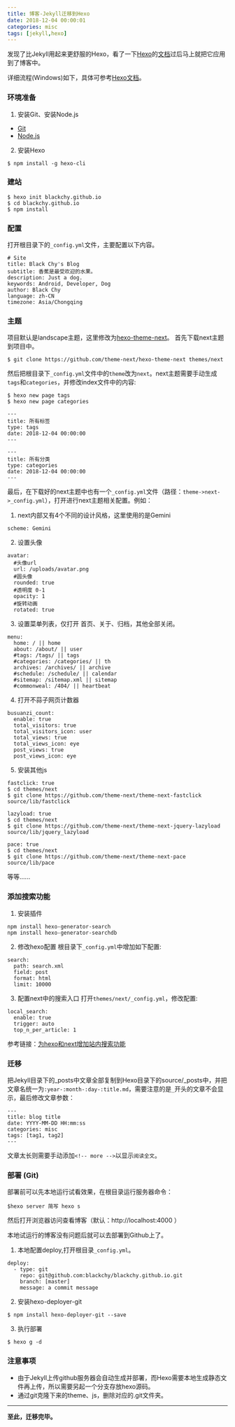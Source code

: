 ```yaml
---
title: 博客-Jekyll迁移到Hexo
date: 2018-12-04 00:00:01
categories: misc
tags: [jekyll,hexo]
---
```


发现了比Jekyll用起来更舒服的Hexo，看了一下[Hexo][1]的[文档][2]过后马上就把它应用到了博客中。
<!-- more -->

详细流程(Windows)如下，具体可参考[Hexo文档][2]。

### 环境准备

1. 安装Git、安装Node.js
 * [Git][3]
 * [Node.js][4]


2. 安装Hexo 

```
$ npm install -g hexo-cli
```
### 建站

```
$ hexo init blackchy.github.io
$ cd blackchy.github.io
$ npm install
```
### 配置

打开根目录下的`_config.yml`文件，主要配置以下内容。
```
# Site
title: Black Chy's Blog
subtitle: 香蕉是最受欢迎的水果。
description: Just a dog.
keywords: Android, Developer, Dog
author: Black Chy
language: zh-CN
timezone: Asia/Chongqing
```

### 主题

项目默认是landscape主题，这里修改为[hexo-theme-next][5]。
首先下载next主题到项目中。
```
$ git clone https://github.com/theme-next/hexo-theme-next themes/next
```
然后把根目录下`_config.yml`文件中的`theme`改为`next`。next主题需要手动生成`tags`和`categories`，并修改index文件中的内容:
```
$ hexo new page tags
$ hexo new page categories
```
```
---
title: 所有标签
type: tags
date: 2018-12-04 00:00:00
---
```
```
---
title: 所有分类
type: categories
date: 2018-12-04 00:00:00
---
```
最后，在下载好的next主题中也有一个`_config.yml`文件（路径：`theme->next->_config.yml`），打开进行next主题相关配置。例如：
1. next内部又有4个不同的设计风格，这里使用的是Gemini
``` 
scheme: Gemini
 ```
2. 设置头像
```
avatar:
  #头像url
  url: /uploads/avatar.png
  #圆头像
  rounded: true
  #透明度 0-1
  opacity: 1
  #旋转动画
  rotated: true
```
3. 设置菜单列表，仅打开 首页、关于、归档，其他全部关闭。
```
menu:
  home: / || home
  about: /about/ || user
  #tags: /tags/ || tags
  #categories: /categories/ || th
  archives: /archives/ || archive
  #schedule: /schedule/ || calendar
  #sitemap: /sitemap.xml || sitemap
  #commonweal: /404/ || heartbeat
```

4. 打开不蒜子网页计数器
```
busuanzi_count:
  enable: true
  total_visitors: true
  total_visitors_icon: user
  total_views: true
  total_views_icon: eye
  post_views: true
  post_views_icon: eye
```

5. 安装其他js
```
fastclick: true
$ cd themes/next
$ git clone https://github.com/theme-next/theme-next-fastclick source/lib/fastclick

lazyload: true
$ cd themes/next
$ git clone https://github.com/theme-next/theme-next-jquery-lazyload source/lib/jquery_lazyload

pace: true
$ cd themes/next
$ git clone https://github.com/theme-next/theme-next-pace source/lib/pace
```

等等......

### 添加搜索功能

1. 安装插件
```
npm install hexo-generator-search
npm install hexo-generator-searchdb
```
2. 修改hexo配置
根目录下`_config.yml`中增加如下配置:
```
search:
  path: search.xml
  field: post
  format: html
  limit: 10000
```
3. 配置next中的搜索入口
打开`themes/next/_config.yml`，修改配置:
```
local_search:
  enable: true
  trigger: auto
  top_n_per_article: 1
```

参考链接：[为hexo和next增加站内搜索功能][6]

### 迁移

把Jekyll目录下的_posts中文章全部复制到Hexo目录下的source/_posts中，并把文章名统一为`:year-:month-:day-:title.md`，需要注意的是` _ `开头的文章不会显示，最后修改文章参数：

```
---
title: blog title
date: YYYY-MM-DD HH:mm:ss 
categories: misc
tags: [tag1, tag2]
---
```
文章太长则需要手动添加`<!-- more -->`以显示`阅读全文`。

### 部署 (Git)

部署前可以先本地运行试看效果，在根目录运行服务器命令：
```
$hexo server 简写 hexo s
```
然后打开浏览器访问查看博客（默认：http://localhost:4000 ）

本地试运行的博客没有问题后就可以去部署到Github上了。

1. 本地配置deploy,打开根目录`_config.yml`。
```
deploy:
  - type: git
    repo: git@github.com:blackchy/blackchy.github.io.git
    branch: [master]
    message: a commit message
```
2. 安装hexo-deployer-git
```
$ npm install hexo-deployer-git --save
```
3. 执行部署
```
$ hexo g -d
```

### 注意事项

* 由于Jekyll上传github服务器会自动生成并部署，而Hexo需要本地生成静态文件再上传，所以需要另起一个分支存放hexo源码。
* 通过git克隆下来的theme、js，删除对应的.git文件夹。

----

<b>至此，迁移完毕。</b>

[1]:https://github.com/hexojs/hexo
[2]:https://hexo.io/zh-cn/docs/
[3]:https://git-scm.com/
[4]:https://nodejs.org/
[5]:https://github.com/theme-next/hexo-theme-next
[6]:https://www.jianshu.com/p/5b62c01c4dfa